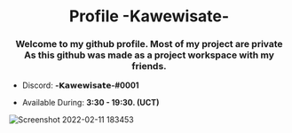 <h1 align="center">Profile -Kawewisate-</h1>
<h3 align="center">Welcome to my github profile. Most of my project are private As this github was made as a project workspace with my friends.</h3>



- Discord: **-𝗞𝗮𝘄𝗲𝘄𝗶𝘀𝗮𝘁𝗲-#0001**

- Available During: **3:30 - 19:30. (UCT)**


![Screenshot 2022-02-11 183453](https://user-images.githubusercontent.com/68786705/153584756-be8bfbcb-2036-4fa1-902d-361300798a6d.png)

</p>

